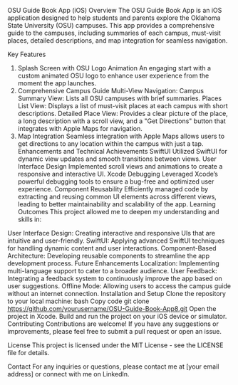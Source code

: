 OSU Guide Book App (iOS)
Overview
The OSU Guide Book App is an iOS application designed to help students and parents explore the Oklahoma State University (OSU) campuses. This app provides a comprehensive guide to the campuses, including summaries of each campus, must-visit places, detailed descriptions, and map integration for seamless navigation.

Key Features
1. Splash Screen with OSU Logo Animation
An engaging start with a custom animated OSU logo to enhance user experience from the moment the app launches.
2. Comprehensive Campus Guide
Multi-View Navigation:
Campus Summary View: Lists all OSU campuses with brief summaries.
Places List View: Displays a list of must-visit places at each campus with short descriptions.
Detailed Place View: Provides a clear picture of the place, a long description with a scroll view, and a "Get Directions" button that integrates with Apple Maps for navigation.
3. Map Integration
Seamless integration with Apple Maps allows users to get directions to any location within the campus with just a tap.
Enhancements and Technical Achievements
SwiftUI
Utilized SwiftUI for dynamic view updates and smooth transitions between views.
User Interface Design
Implemented scroll views and animations to create a responsive and interactive UI.
Xcode Debugging
Leveraged Xcode’s powerful debugging tools to ensure a bug-free and optimized user experience.
Component Reusability
Efficiently managed code by extracting and reusing common UI elements across different views, leading to better maintainability and scalability of the app.
Learning Outcomes
This project allowed me to deepen my understanding and skills in:

User Interface Design: Creating interactive and responsive UIs that are intuitive and user-friendly.
SwiftUI: Applying advanced SwiftUI techniques for handling dynamic content and user interactions.
Component-Based Architecture: Developing reusable components to streamline the app development process.
Future Enhancements
Localization: Implementing multi-language support to cater to a broader audience.
User Feedback: Integrating a feedback system to continuously improve the app based on user suggestions.
Offline Mode: Allowing users to access the campus guide without an internet connection.
Installation and Setup
Clone the repository to your local machine:
bash
Copy code
git clone https://github.com/yourusername/OSU-Guide-Book-App8.git
Open the project in Xcode.
Build and run the project on your iOS device or simulator.
Contributing
Contributions are welcome! If you have any suggestions or improvements, please feel free to submit a pull request or open an issue.

License
This project is licensed under the MIT License - see the LICENSE file for details.

Contact
For any inquiries or questions, please contact me at [your email address] or connect with me on LinkedIn.
